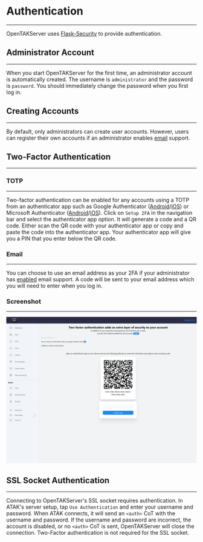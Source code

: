 # Authentication

***

OpenTAKServer uses [Flask-Security](https://flask-security-too.readthedocs.io/en/stable/) to provide authentication.

## Administrator Account

***

When you start OpenTAKServer for the first time, an administrator account is automatically created. The username
is `administrator` and the password is `password`. You should immediately change the password when you first log in.

## Creating Accounts

***

By default, only administrators can create user accounts. However, users can register their own accounts if an administrator
enables [email](email.md) support.

## Two-Factor Authentication

***

### TOTP

***

Two-factor authentication can be enabled for any accounts using a TOTP from an authenticator app such as Google Authenticator
([Android](https://play.google.com/store/apps/details?id=com.google.android.apps.authenticator2&hl=en_US&gl=US)/[iOS](https://apps.apple.com/us/app/google-authenticator/id388497605)) or
Microsoft Authenticator ([Android](https://play.google.com/store/apps/details?id=com.azure.authenticator)/[iOS](https://apps.apple.com/us/app/microsoft-authenticator/id983156458)).
Click on `Setup 2FA` in the navigation bar and select the authenticator app option. It will generate a code and a QR code.
Either scan the QR code with your authenticator app or copy and paste the code into the authenticator app. Your authenticator
app will give you a PIN that you enter below the QR code.

### Email

***

You can choose to use an email address as your 2FA if your administrator has [enabled](email.md) email support. A code
will be sent to your email address which you will need to enter when you log in.

### Screenshot

***

![!2FA Setup](images/2fa_setup.png)

## SSL Socket Authentication

***

Connecting to OpenTAKServer's SSL socket requires authentication. In ATAK's server setup, tap `Use Authentication`
and enter your username and password. When ATAK connects, it will send an `<auth>` CoT with the username
and password. If the username and password are incorrect, the account is disabled, or no `<auth>` CoT is sent,
OpenTAKServer will close the connection. Two-Factor authentication is not required for the SSL socket.
